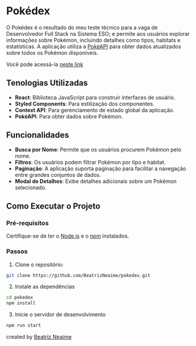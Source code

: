 # Pokédex

O Pokédex é o resultado do meu teste técnico para a vaga de Desenvolvedor Full Stack na Sistema ESO; e permite aos usuários explorar informações sobre Pokémon, incluindo detalhes como tipos, habitats e estatísticas.
A aplicação utiliza a [PokéAPI](https://pokeapi.co/) para obter dados atualizados sobre todos os Pokémon disponíveis.

Você pode acessá-la [neste link](https://pokedex-seven-inky.vercel.app)

## Tenologias Utilizadas

- **React**: Biblioteca JavaScript para construir interfaces de usuário.
- **Styled Components**: Para estilização dos componentes.
- **Context API**: Para gerenciamento de estado global da aplicação.
- **PokéAPI**: Para obter dados sobre Pokémon.

## Funcionalidades

- **Busca por Nome**: Permite que os usuários procurem Pokémon pelo nome.
- **Filtros**: Os usuários podem filtrar Pokémon por tipo e habitat.
- **Paginação**: A aplicação suporta paginação para facilitar a navegação entre grandes conjuntos de dados.
- **Modal de Detalhes**: Exibe detalhes adicionais sobre um Pokémon selecionado.

## Como Executar o Projeto

### Pré-requisitos

Certifique-se de ter o [Node.js](https://nodejs.org/) e o [npm](https://www.npmjs.com/) instalados.

### Passos

1. Clone o repositório:

```bash
git clone https://github.com/BeatrizNeaime/pokedex.git
```

2. Instale as dependências

```bash
cd pokedex
npm install
```

3. Inicie o servidor de desenvolvimento

```bash
npm run start
```

created by [Beatriz Neaime](https://beatrizneaime.com)
